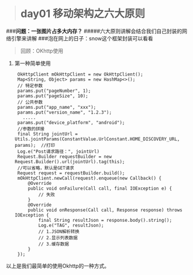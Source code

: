 ># day01 移动架构之六大原则

###**问题：一张图片占多大内存？**
#####六大原则讲解会结合我们自己封装的网络引擎来讲解
###泡在网上的日子：snow这个框架封装可以看看
>回顾：OKhttp使用

1. 第一种简单使用

        OkHttpClient mOkHttpClient = new OkHttpClient();
        Map<String, Object> params = new HashMap<>();
        // 特定参数
        params.put("pageNumber", 1);
        params.put("pageSize", 10);
        // 公共参数
        params.put("app_name", "xxx");
        params.put("version_name", "1.2.3");
          .....
        params.put("device_platform", "android");
        //参数的拼接
        final String jointUrl = Utils.jointParams(ConstantValue.UrlConstant.HOME_DISCOVERY_URL, params);  //打印
        Log.e("Post请求路径：", jointUrl)
        Request.Builder requestBuilder = new Request.Builder().url(jointUrl).tag(this);
        //可以省略，默认是GET请求
        Request request = requestBuilder.build();
        mOkHttpClient.newCall(request).enqueue(new Callback() {
            @Override
            public void onFailure(Call call, final IOException e) {
                // 失败
            }
            @Override
            public void onResponse(Call call, Response response) throws IOException {
                final String resultJson = response.body().string();
                Log.e("TAG", resultJson);
                // 1.JSON解析转换
                // 2.显示列表数据
                // 3.缓存数据
            }
        });
以上是我们最简单的使用Okhttp的一种方式。